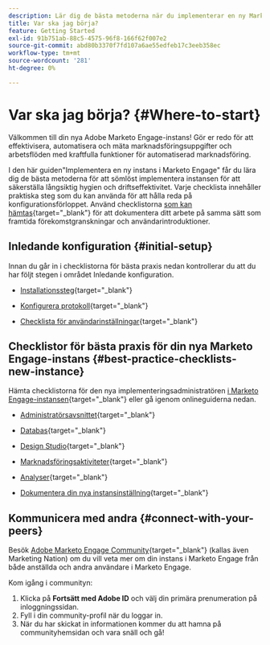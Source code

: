 ```yaml
---
description: Lär dig de bästa metoderna när du implementerar en ny Marketo Engage-instans. Genom att hålla koll på resultatet får du ut så mycket som möjligt av Marketo Engage och kan förbereda instansen för långsiktig hygien och effektivitet. När en ny administratör navigerar i en ny instans kan du använda dessa guider för att behålla fokus och ordning.
title: Var ska jag börja?
feature: Getting Started
exl-id: 91b751ab-88c5-4575-96f8-166f62f007e2
source-git-commit: abd80b3370f7fd107a6ae55edfeb17c3eeb358ec
workflow-type: tm+mt
source-wordcount: '281'
ht-degree: 0%

---
```


# Var ska jag börja? {#Where-to-start}

Välkommen till din nya Adobe Marketo Engage-instans! Gör er redo för att effektivisera, automatisera och mäta marknadsföringsuppgifter och arbetsflöden med kraftfulla funktioner för automatiserad marknadsföring.

I den här guiden&quot;Implementera en ny instans i Marketo Engage&quot; får du lära dig de bästa metoderna för att sömlöst implementera instansen för att säkerställa långsiktig hygien och driftseffektivitet. Varje checklista innehåller praktiska steg som du kan använda för att hålla reda på konfigurationsförloppet. Använd checklistorna [som kan hämtas](/help/marketo/getting-started/implementing-a-new-marketo-engage-instance/assets/adobe-marketo-engage-new-instance-admin-checklist.xlsx){target="_blank"} för att dokumentera ditt arbete på samma sätt som framtida förekomstgranskningar och användarintroduktioner.

## Inledande konfiguration {#initial-setup}

Innan du går in i checklistorna för bästa praxis nedan kontrollerar du att du har följt stegen i området Inledande konfiguration.

* [Installationssteg](/help/marketo/getting-started/initial-setup/setup-steps.md){target="_blank"}

* [Konfigurera protokoll](/help/marketo/getting-started/initial-setup/configure-protocols-for-marketo.md){target="_blank"}

* [Checklista för användarinställningar](/help/marketo/getting-started/initial-setup/user-setup.md){target="_blank"}

## Checklistor för bästa praxis för din nya Marketo Engage-instans {#best-practice-checklists-new-instance}

Hämta checklistorna för den nya implementeringsadministratören [i Marketo Engage-instansen](/help/marketo/getting-started/implementing-a-new-marketo-engage-instance/assets/adobe-marketo-engage-new-instance-admin-checklist.xlsx){target="_blank"} eller gå igenom onlineguiderna nedan.

* [Administratörsavsnittet](/help/marketo/getting-started/implementing-a-new-marketo-engage-instance/admin-section-checklist.md){target="_blank"}

* [Databas](/help/marketo/getting-started/implementing-a-new-marketo-engage-instance/database-checklist.md){target="_blank"}

* [Design Studio](/help/marketo/getting-started/implementing-a-new-marketo-engage-instance/design-studio-checklist.md){target="_blank"}

* [Marknadsföringsaktiviteter](/help/marketo/getting-started/implementing-a-new-marketo-engage-instance/marketing-activities-checklist.md){target="_blank"}

* [Analyser](/help/marketo/getting-started/implementing-a-new-marketo-engage-instance/analytics-checklist.md){target="_blank"}

* [Dokumentera din nya instansinställning](/help/marketo/getting-started/implementing-a-new-marketo-engage-instance/document-your-setup.md){target="_blank"}

## Kommunicera med andra {#connect-with-your-peers}

Besök [Adobe Marketo Engage Community](https://nation.marketo.com/){target="_blank"} (kallas även Marketing Nation) om du vill veta mer om din instans i Marketo Engage från både anställda och andra användare i Marketo Engage.

Kom igång i communityn:

1. Klicka på **Fortsätt med Adobe ID** och välj din primära prenumeration på inloggningssidan.
1. Fyll i din community-profil när du loggar in.
1. När du har skickat in informationen kommer du att hamna på communityhemsidan och vara snäll och gå!

